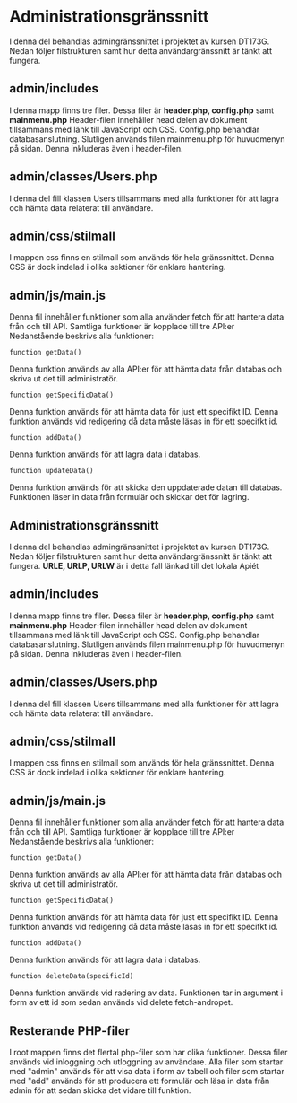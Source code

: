 # Administrationsgränssnitt
I denna del behandlas admingränssnittet i projektet av kursen DT173G.<br>
Nedan följer filstrukturen samt hur detta användargränssnitt är tänkt att fungera.

admin/includes
-
I denna mapp finns tre filer. Dessa filer är **header.php, config.php** samt **mainmenu.php**
Header-filen innehåller head delen av dokument tillsammans med länk till JavaScript och CSS.
Config.php behandlar databasanslutning.
Slutligen används filen mainmenu.php för huvudmenyn på sidan. Denna inkluderas även i header-filen.

admin/classes/Users.php
-
I denna del fill klassen Users tillsammans med alla funktioner för att lagra och hämta data relaterat till användare.

admin/css/stilmall
-
I mappen css finns en stilmall som används för hela gränssnittet. Denna CSS är dock indelad i olika sektioner för enklare hantering.

admin/js/main.js
-
Denna fil innehåller funktioner som alla använder fetch för att hantera data från och till API. Samtliga funktioner är kopplade till tre API:er<br>
Nedanstående beskrivs alla funktioner:

```
function getData()
```
Denna funktion används av alla API:er för att hämta data från databas och skriva ut det till administratör.

```
function getSpecificData()
```
Denna funktion används för att hämta data för just ett specifikt ID. Denna funktion används vid redigering då data måste läsas in för ett specifkt id.

```
function addData()
```
Denna funktion används för att lagra data i databas.

```
function updateData()
```
Denna funktion används för att skicka den uppdaterade datan till databas. Funktionen läser in data från formulär och skickar det för lagring.

Administrationsgränssnitt
- 
I denna del behandlas admingränssnittet i projektet av kursen DT173G.<br>
Nedan följer filstrukturen samt hur detta användargränssnitt är tänkt att fungera.
**URLE, URLP, URLW** är i detta fall länkad till det lokala Apiét

admin/includes
-
I denna mapp finns tre filer. Dessa filer är **header.php, config.php** samt **mainmenu.php**
Header-filen innehåller head delen av dokument tillsammans med länk till JavaScript och CSS.
Config.php behandlar databasanslutning.
Slutligen används filen mainmenu.php för huvudmenyn på sidan. Denna inkluderas även i header-filen.

admin/classes/Users.php
-
I denna del fill klassen Users tillsammans med alla funktioner för att lagra och hämta data relaterat till användare.

admin/css/stilmall
-
I mappen css finns en stilmall som används för hela gränssnittet. Denna CSS är dock indelad i olika sektioner för enklare hantering.

admin/js/main.js
-
Denna fil innehåller funktioner som alla använder fetch för att hantera data från och till API. Samtliga funktioner är kopplade till tre API:er<br>
Nedanstående beskrivs alla funktioner:

```
function getData()
```
Denna funktion används av alla API:er för att hämta data från databas och skriva ut det till administratör.

```
function getSpecificData()
```
Denna funktion används för att hämta data för just ett specifikt ID. Denna funktion används vid redigering då data måste läsas in för ett specifkt id.

```
function addData()
```
Denna funktion används för att lagra data i databas.

```
function deleteData(specificId)
```
Denna funktion används vid radering av data. Funktionen tar in argument i form av ett id som sedan används vid delete fetch-andropet.

Resterande PHP-filer
-
I root mappen finns det flertal php-filer som har olika funktioner. Dessa filer används vid inloggning och utloggning av användare. Alla filer som startar med "admin" används för att visa data i form av tabell och filer som startar med "add" används för att producera ett formulär och läsa in data från admin för att sedan skicka det vidare till funktion.
